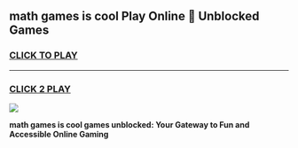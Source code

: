 
## math games is cool Play Online 👋 Unblocked Games
<h3>
<a href="https://news.freeplayer.one?title=math_games_is_cool&ref=17CMG">CLICK TO PLAY</a></h3>
<hr>

<h3>
<a href="https://news.freeplayer.one?title=math_games_is_cool&ref=17CMG">CLICK 2 PLAY</a>
  
</h3>

<a href="https://news.freeplayer.one?title=math_games_is_cool&ref=17CMG/"><img src="https://clearcache.store/games.png"></a>


**math games is cool games unblocked: Your Gateway to Fun and Accessible Online Gaming**
